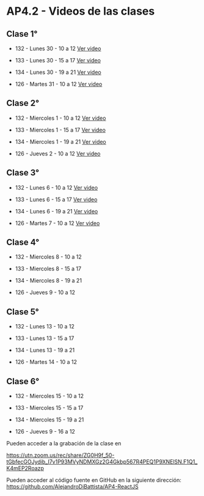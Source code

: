 AP4.2 - Videos de las clases
=


Clase 1°
-

* 132 - Lunes 30 - 10 a 12
[Ver video](https://utn.zoom.us/rec/share/r0nP7L5NxY2bobug2bWAd11ZvNCsV4sqn15vwWLQX3a_YuHVgnWKsm_kZNtoQi0r.i8vAriNC-KPVD-Uz)

* 133 - Lunes 30 - 15 a 17
[Ver video](https://utn.zoom.us/rec/share/-lxBRe4yPTHdPVgnuRVaeRAhAu_GA4_hrOtQSkOCgJ0TB_0KFWPoKSuvVKAisDCm.5dkA25WT0XX2s4K_)

* 134 - Lunes 30 - 19 a 21
[Ver video](https://utn.zoom.us/rec/share/r0nP7L5NxY2bobug2bWAd11ZvNCsV4sqn15vwWLQX3a_YuHVgnWKsm_kZNtoQi0r.i8vAriNC-KPVD-Uz)

* 126 - Martes 31 - 10 a 12
[Ver video](https://utn.zoom.us/rec/share/dyyCvsz5Si6RHNQ263RawphQjbRnS2Ep5Qwgxobzna-daIkH87WBnfb6qpL2DwV2.txbu7MKM30KJBTwx)


Clase 2°
-

* 132 - Miercoles 1 - 10 a 12
[Ver video](https://utn.zoom.us/rec/share/UdnbQTNXuo_x5ot533hRlZyuI9B5s9rJXPX-cnr6ESbVRy2vlJ9HaLNIuFxIHkUi.hLPzFQoaMzJebima)

* 133 - Miercoles 1 - 15 a 17
[Ver video](https://utn.zoom.us/rec/share/5uNmSCuOz3DdIliuUhVS6dIn9EO2Jd14KbHDy6-fJCsTxSXl8Y3RL5x_caC1o_VI.SpdACztvyQw7f34x)

* 134 - Miercoles 1 - 19 a 21
[Ver video](https://utn.zoom.us/rec/share/cSksMoX4Wzn2cbBdu1fhvnKztuKzfFd9AMc3MOnVtoP_qti8xBsP-g29S_o4tNNJ.2jprN1oITW0NndqD)

* 126 - Jueves 2 - 10 a 12
[Ver video](https://utn.zoom.us/rec/share/ZG0H9f_50-tGbfecGOJydib_I7v1P93MVyNDMXGz2G4Gkbp567R4PEQ1P9XNElSN.F1Q1_K4mEP2Roazp)


Clase 3°
-

* 132 - Lunes 6 - 10 a 12
[Ver video](https://utn.zoom.us/rec/share/K9ZonuXiRyq9V9rcnKvk-poq9UehdwmA2N30RxKpmyqUNL4isoybS1TaKF9rz3D0.4PuBlbxS8JY6Bu1b)

* 133 - Lunes 6 - 15 a 17
[Ver video](https://utn.zoom.us/rec/share/LVk_8OtZH4jk8l0ta_EvF5PEH-F4SxDxLjZ_5XsQRy1Dthf_88cidojs10mAsNuP.l0YZeFRn-OZEE9Uj)

* 134 - Lunes 6 - 19 a 21
[Ver video](https://utn.zoom.us/rec/share/wXhje_IklzSW59FB42ytnQwzxP9tqqDtbHvLNH4R4eWIJTYg2B-WVDvs01JiTYgg.7AyT7CcjZNAKHUvw)

* 126 - Martes 7 - 10 a 12
[Ver video](https://utn.zoom.us/rec/share/OEWeKShuJnqtN-MalmjCjnV703OF_VQaUU0h7wr8I1657EUFb5P3W2uXxKnrJ--V.96JxJR_ZXrVhbDDg)


Clase 4°
-

* 132 - Miercoles 8 - 10 a 12

* 133 - Miercoles 8 - 15 a 17

* 134 - Miercoles 8 - 19 a 21

* 126 - Jueves 9 - 10 a 12


Clase 5°
-

* 132 - Lunes 13 - 10 a 12

* 133 - Lunes 13 - 15 a 17

* 134 - Lunes 13 - 19 a 21

* 126 - Martes 14 - 10 a 12


Clase 6°
-

* 132 - Miercoles 15 - 10 a 12

* 133 - Miercoles 15 - 15 a 17

* 134 - Miercoles 15 - 19 a 21

* 126 - Jueves 9 - 16 a 12



Pueden acceder a la grabación de la clase en 

https://utn.zoom.us/rec/share/ZG0H9f_50-tGbfecGOJydib_I7v1P93MVyNDMXGz2G4Gkbp567R4PEQ1P9XNElSN.F1Q1_K4mEP2Roazp

Pueden acceder al código fuente en GitHub en la siguiente dirección:
https://github.com/AlejandroDiBattista/AP4-ReactJS

